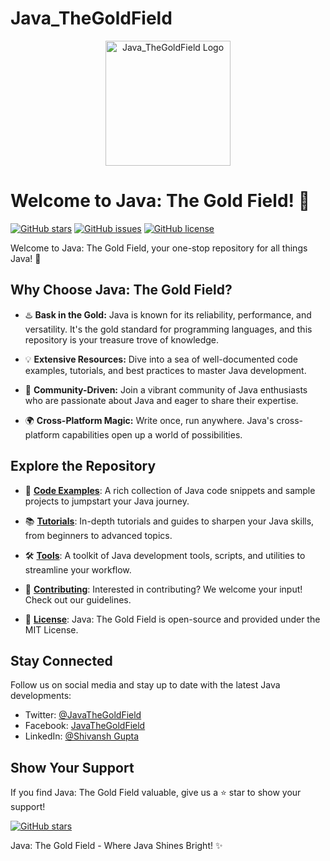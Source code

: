 # Java_TheGoldField

<p align="center">
  <img src="https://media.istockphoto.com/id/518002738/photo/java-button-on-computer-keyboard.webp?b=1&s=170667a&w=0&k=20&c=JLfZo-jB94h7gw6ia8SdkxzVwEHVTvnIx-S_uoYlpr4=" alt="Java_TheGoldField Logo" width="200">
</p>

# Welcome to Java: The Gold Field! 🚀

[![GitHub stars](https://img.shields.io/github/stars/YourUsername/Java_TheGoldField?style=for-the-badge)](https://github.com/YourUsername/Java_TheGoldField/stargazers)
[![GitHub issues](https://img.shields.io/github/issues/YourUsername/Java_TheGoldField?style=for-the-badge)](https://github.com/YourUsername/Java_TheGoldField/issues)
[![GitHub license](https://img.shields.io/github/license/YourUsername/Java_TheGoldField?style=for-the-badge)](https://github.com/YourUsername/Java_TheGoldField/blob/main/LICENSE)

Welcome to Java: The Gold Field, your one-stop repository for all things Java! 🌟

## Why Choose Java: The Gold Field?

- ♨️ **Bask in the Gold:** Java is known for its reliability, performance, and versatility. It's the gold standard for programming languages, and this repository is your treasure trove of knowledge.

- 💡 **Extensive Resources:** Dive into a sea of well-documented code examples, tutorials, and best practices to master Java development.

- 🧩 **Community-Driven:** Join a vibrant community of Java enthusiasts who are passionate about Java and eager to share their expertise.

- 🌍 **Cross-Platform Magic:** Write once, run anywhere. Java's cross-platform capabilities open up a world of possibilities.

## Explore the Repository

- 📂 **[Code Examples](examples/)**: A rich collection of Java code snippets and sample projects to jumpstart your Java journey.

- 📚 **[Tutorials](tutorials/)**: In-depth tutorials and guides to sharpen your Java skills, from beginners to advanced topics.

- 🛠️ **[Tools](tools/)**: A toolkit of Java development tools, scripts, and utilities to streamline your workflow.

- 📖 **[Contributing](CONTRIBUTING.md)**: Interested in contributing? We welcome your input! Check out our guidelines.

- 📜 **[License](LICENSE)**: Java: The Gold Field is open-source and provided under the MIT License.

## Stay Connected

Follow us on social media and stay up to date with the latest Java developments:

- Twitter: [@JavaTheGoldField](https://twitter.com/JavaTheGoldField)
- Facebook: [JavaTheGoldField](https://www.facebook.com/JavaTheGoldField)
- LinkedIn: [@Shivansh Gupta](https://www.linkedin.com/in/shivansh-gupta-2a339b227/)

## Show Your Support

If you find Java: The Gold Field valuable, give us a ⭐️ star to show your support!

[![GitHub stars](https://img.shields.io/github/stars/YourUsername/Java_TheGoldField?style=social)](https://github.com/YourUsername/Java_TheGoldField/stargazers)

Java: The Gold Field - Where Java Shines Bright! ✨

